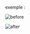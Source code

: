 exemple :

![before](https://user-images.githubusercontent.com/127132293/230105180-ef1ee984-f758-48d2-8adf-2a1237484357.png)

![after](https://user-images.githubusercontent.com/127132293/230105182-5b28709b-8d73-40af-bd85-56059a1e8383.png)
